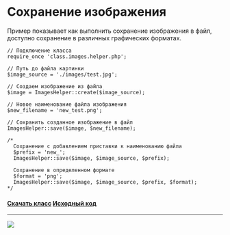
# Сохранение изображения #
Пример показывает как выполнить сохранение изображения в файл, доступно сохранение в различных графических форматах.
```
// Подключение класса 
require_once 'class.images.helper.php'; 

// Путь до файла картинки  
$image_source = './images/test.jpg'; 

// Создаем изображение из файла
$image = ImagesHelper::create($image_source);

// Новое наименование файла изображения
$new_filename = 'new_test.png';

// Сохранить созданное изображение в файл
ImagesHelper::save($image, $new_filename);

/*
  Сохранение с добавлением приставки к наименованию файла
  $prefix = 'new_';
  ImagesHelper::save($image, $image_source, $prefix);
  
  Сохранение в определенном формате
  $format = 'png';
  ImagesHelper::save($image, $image_source, $prefix, $format);
*/
```
#### [Скачать класс](http://code.google.com/p/ag-php-classes/downloads/list)  [Исходный код](http://code.google.com/p/ag-php-classes/source/browse/#svn%2Ftrunk%2FImages) ####

---

<span>
<a href='http://www.gordejev.lv/'><img src='http://www.gordejev.lv/templates/gordejev/images/gora_88x31.png' /></a>
<br />
</span>